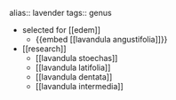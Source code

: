 alias:: lavender
tags:: genus

- selected for [[edem]]
	- {{embed [[lavandula angustifolia]]}}
- [[research]]
	- [[lavandula stoechas]]
	- [[lavandula latifolia]]
	- [[lavandula dentata]]
	- [[lavandula intermedia]]